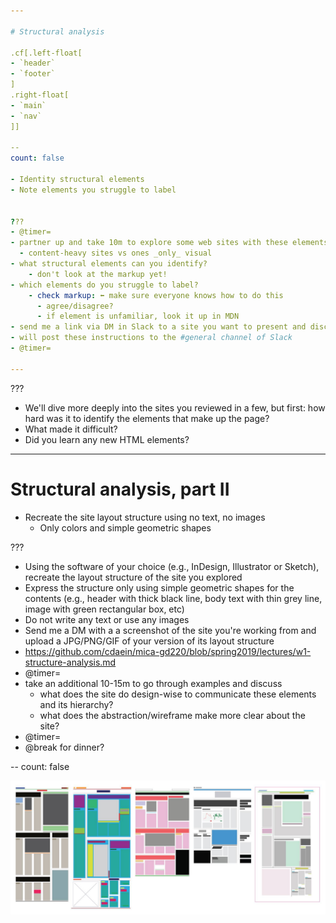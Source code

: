 ```yaml
---

# Structural analysis

.cf[.left-float[
- `header`
- `footer`
]
.right-float[
- `main`
- `nav`
]]

--
count: false

- Identity structural elements
- Note elements you struggle to label


???
- @timer=
- partner up and take 10m to explore some web sites with these elements in mind
  - content-heavy sites vs ones _only_ visual
- what structural elements can you identify?
    - don't look at the markup yet!
- which elements do you struggle to label?
    - check markup: ⬅️ make sure everyone knows how to do this
      - agree/disagree?
      - if element is unfamiliar, look it up in MDN
- send me a link via DM in Slack to a site you want to present and discuss
- will post these instructions to the #general channel of Slack
- @timer=

---
```



???
- We'll dive more deeply into the sites you reviewed in a few, but first: how hard was it to identify the elements that make up the page?
- What made it difficult?
- Did you learn any new HTML elements?


---

# Structural analysis, part II

- Recreate the site layout structure using no text, no images
    - Only colors and simple geometric shapes


???
- Using the software of your choice (e.g., InDesign, Illustrator or Sketch), recreate the layout structure of the site you explored
- Express the structure only using simple geometric shapes for the contents (e.g., header with thick black line, body text with thin grey line, image with green rectangular box, etc)
- Do not write any text or use any images
- Send me a DM with a a screenshot of the site you're working from and upload a JPG/PNG/GIF of your version of its layout structure
- https://github.com/cdaein/mica-gd220/blob/spring2019/lectures/w1-structure-analysis.md
- @timer=
- take an additional 10-15m to go through examples and discuss
  - what does the site do design-wise to communicate these elements and its hierarchy?
  - what does the abstraction/wireframe make more clear about the site?
- @timer=
- @break for dinner?

--
count: false

![layout structure examples](img/03_layout-structure.png)
